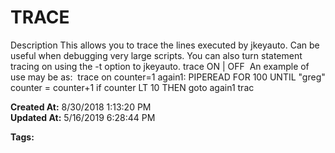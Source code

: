# TRACE

Description This allows you to trace the lines executed by jkeyauto. Can be useful when debugging very large scripts. You can also turn statement tracing on using the -t option to jkeyauto. trace ON | OFF  An example of use may be as:  trace on counter=1 again1: PIPEREAD FOR 100 UNTIL "greg" counter = counter+1 if counter LT 10 THEN goto again1 trac  

**Created At:** 8/30/2018 1:13:20 PM  
**Updated At:** 5/16/2019 6:28:44 PM  

**Tags:**
<badge text='program profiling' vertical='middle' />

